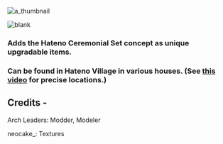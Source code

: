 ![a_thumbnail](https://user-images.githubusercontent.com/80713508/145371173-193548d4-6a8b-4956-95fb-0621f101cd8d.png)

![blank](https://user-images.githubusercontent.com/80713508/145371785-934d7b16-6e47-4ec4-b275-66dc4557a550.png)

### Adds the Hateno Ceremonial Set concept as unique upgradable items. 

### Can be found in Hateno Village in various houses. (See [this video](https://www.youtube.com/watch?v=GjqtbAuT6d0) for precise locations.)

## Credits -

Arch Leaders: Modder, Modeler

neocake_: Textures
